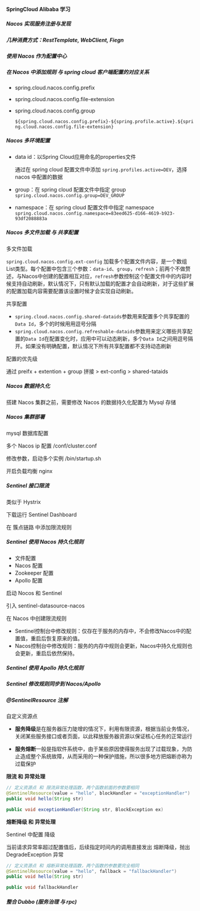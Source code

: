#### SpringCloud Alibaba 学习



##### Nacos 实现服务注册与发现

##### 几种消费方式：RestTemplate, WebClient, Fiegn

##### 使用 Nacos 作为配置中心

##### 在 Nacos 中添加规则 与 spring cloud 客户端配置的对应关系

- spring.cloud.nacos.config.prefix

- spring.cloud.nacos.config.file-extension

- spring.cloud.nacos.config.group

  `${spring.cloud.nacos.config.prefix}-${spring.profile.active}.${spring.cloud.nacos.config.file-extension}`



##### Nacos 多环境配置

- data id：以Spring Cloud应用命名的properties文件

  通过在 spring cloud 配置文件中添加 `spring.profiles.active=DEV`，选择 nacos 中配置的数据

- group：在 spring cloud 配置文件中指定 group `spring.cloud.nacos.config.group=DEV_GROUP`

- namespace：在 spring cloud 配置文件中指定 namespace `spring.cloud.nacos.config.namespace=83eed625-d166-4619-b923-93df2088883a`



##### Nacos 多文件加载 与 共享配置

多文件加载

`spring.cloud.nacos.config.ext-config` 加载多个配置文件内容，是一个数组List类型。每个配置中包含三个参数：`data-id`、`group`，`refresh`；前两个不做赘述，与Nacos中创建的配置相互对应，`refresh`参数控制这个配置文件中的内容时候支持自动刷新，默认情况下，只有默认加载的配置才会自动刷新，对于这些扩展的配置加载内容需要配置该设置时候才会实现自动刷新。

共享配置

- `spring.cloud.nacos.config.shared-dataids`参数用来配置多个共享配置的`Data Id`，多个的时候用用逗号分隔
- `spring.cloud.nacos.config.refreshable-dataids`参数用来定义哪些共享配置的`Data Id`在配置变化时，应用中可以动态刷新，多个`Data Id`之间用逗号隔开。如果没有明确配置，默认情况下所有共享配置都不支持动态刷新

配置的优先级

 通过 preifx +  extention + group 拼接  >  ext-config  >  shared-tataids



##### Nacos 数据持久化

搭建 Nacos 集群之前，需要修改 Nacos 的数据持久化配置为 Mysql 存储



##### Nacos 集群部署

mysql 数据库配置

多个 Nacos ip 配置 /conf/cluster.conf

修改参数，启动多个实例 /bin/startup.sh

开启负载均衡 nginx



##### Sentinel 接口限流

类似于 Hystrix

下载运行 Sentinel Dashboard

在 簇点链路 中添加限流规则



##### Sentinel 使用 Nacos 持久化规则

- 文件配置
- Nacos 配置
- Zookeeper 配置
- Apollo 配置

启动 Nocos 和 Sentinel

引入 sentinel-datasource-nacos

在 Nacos 中创建限流规则

- Sentinel控制台中修改规则：仅存在于服务的内存中，不会修改Nacos中的配置值，重启后恢复原来的值。
- Nacos控制台中修改规则：服务的内存中规则会更新，Nacos中持久化规则也会更新，重启后依然保持。



##### Sentinel 使用 Apollo 持久化规则



##### Sentinel 修改规则同步到 Nacos/Apollo



##### @SentinelResource 注解

自定义资源点

- **服务降级**是在服务器压力陡增的情况下，利用有限资源，根据当前业务情况，关闭某些服务接口或者页面，以此释放服务器资源以保证核心任务的正常运行

- **服务熔断**一般是指软件系统中，由于某些原因使得服务出现了过载现象，为防止造成整个系统故障，从而采用的一种保护措施，所以很多地方把熔断亦称为过载保护

**限流 和 异常处理**

```java
// 定义资源点 和 限流异常处理函数，两个函数前面的参数要相同
@SentinelResource(value = "hello", blockHandler = "exceptionHandler")
public void hello(String str)

public void exceptionHandler(String str, BlockException ex)
```

**熔断降级 和 异常处理**

Sentinel 中配置 降级

当前请求异常率超过配置值后，后续指定时间内的调用直接发出 熔断降级，抛出 DegradeException 异常

```java
// 定义资源点 和 熔断异常处理函数，两个函数的参数要完全相同
@SentinelResource(value = "hello", fallback = "fallbackHandler")
public void hello(String str)

public void fallbackHandler
```



##### 整合 Dubbo (服务治理 与 rpc)

